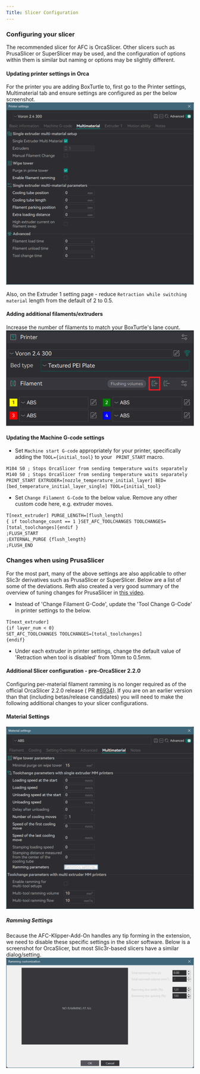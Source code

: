 ```yaml
---
Title: Slicer Configuration
---
```


### Configuring your slicer

The recommended slicer for AFC is OrcaSlicer. Other slicers such as PrusaSlicer or SuperSlicer may be used, and the
configuration of options within them is similar but naming or options may be slightly different.

#### Updating printer settings in Orca

For the printer you are adding BoxTurtle to, first go to the Printer settings, Multimaterial tab and ensure settings are
configured as per the below screenshot.
![Orca_Printer_Settings](../../assets/images/orca-multimaterialtab.png)

Also, on the Extruder 1 setting page - reduce `Retraction while switching material` length from the default of 2 to
0.5.

#### Adding additional filaments/extruders

Increase the number of filaments to match your BoxTurtle's lane count.
![Orca_Add_Filament_Settings](../../assets/images/orca-filamentcount.png)

#### Updating the Machine G-code settings

- Set `Machine start G-code` appropriately for your printer, specifically adding the `TOOL={initial_tool}` to your `
  PRINT_START` macro.

``` g-code
M104 S0 ; Stops OrcaSlicer from sending temperature waits separately
M140 S0 ; Stops OrcaSlicer from sending temperature waits separately
PRINT_START EXTRUDER=[nozzle_temperature_initial_layer] BED=[bed_temperature_initial_layer_single] TOOL={initial_tool}
```

- Set `Change Filament G-Code` to the below value. Remove any other custom code here, e.g. extruder moves.

``` g-code
T[next_extruder] PURGE_LENGTH=[flush_length]
{ if toolchange_count == 1 }SET_AFC_TOOLCHANGES TOOLCHANGES=[total_toolchanges]{endif }
;FLUSH_START
;EXTERNAL_PURGE {flush_length}
;FLUSH_END
```

### Changes when using PrusaSlicer

For the most part, many of the above settings are also applicable to other Slic3r derivatives such as PrusaSlicer or
SuperSlicer. Below are a list of some of the deviations. Reth also created a very good summary of the overview of tuning
changes for PrusaSlicer in [this video](https://www.youtube.com/watch?v=ilxtHVNhsM4).

- Instead of 'Change Filament G-Code', update the 'Tool Change G-Code' in printer settings to the below.

``` g-code
T[next_extruder]
{if layer_num < 0}
SET_AFC_TOOLCHANGES TOOLCHANGES=[total_toolchanges]
{endif}
```

- Under each extruder in printer settings, change the default value of 'Retraction when tool is disabled' from 10mm to
  0.5mm.

#### Additional Slicer configuration - pre-OrcaSlicer 2.2.0

Configuring per-material filament ramming is no longer required as of the official OrcaSlicer 2.2.0 release (
PR [#6934](https://github.com/SoftFever/OrcaSlicer/pull/6934)). If you are on an earlier version than that (including
betas/release candidates) you will need to make the following additional changes to your slicer configurations.

#### Material Settings

![Orca_Material_Settings](../../assets/images/orca-filament-material-settings.png)

##### Ramming Settings

Because the AFC-Klipper-Add-On handles any tip forming in the extension, we need to disable these specific settings in
the slicer software. Below is a screenshot for OrcaSlicer, but most Slic3r-based slicers have a similar dialog/setting.
![Orca_Ramming_Settings](../../assets/images/orca-ramming-settings.png)